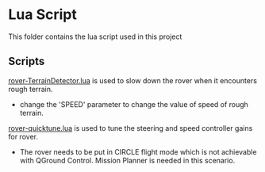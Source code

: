 # Lua Script

This folder contains the lua script used in this project

## Scripts
[rover-TerrainDetector.lua](https://github.com/ArduPilot/ardupilot/blob/master/libraries/AP_Scripting/examples/rover-TerrainDetector.lua) is used to slow down the rover when it encounters rough terrain.

- change the 'SPEED' parameter to change the value of speed of rough terrain. 

[rover-quicktune.lua](https://github.com/ArduPilot/ardupilot/blob/master/libraries/AP_Scripting/applets/rover-quicktune.lua) is used to tune the steering and speed controller gains for rover.
- The rover needs to be put in CIRCLE flight mode which is not achievable with QGround Control. Mission Planner is needed in this scenario.




